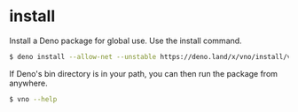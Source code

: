 # install

Install a Deno package for global use. Use the install command.

```sh
$ deno install --allow-net --unstable https://deno.land/x/vno/install/vno.ts
```

If Deno's bin directory is in your path, you can then run the package from anywhere.

```sh
$ vno --help
```
